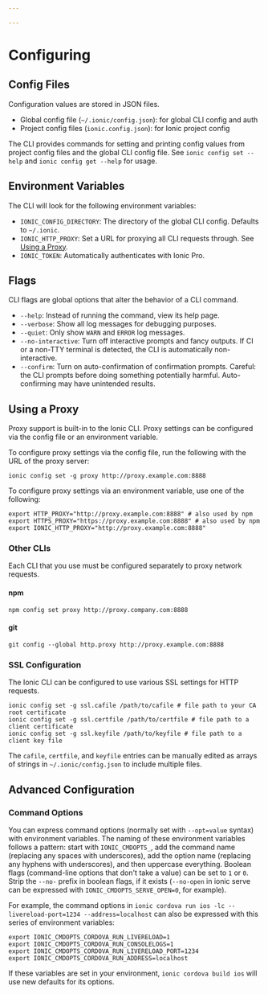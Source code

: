 ```yaml
---

---
```


# Configuring

## Config Files

Configuration values are stored in JSON files.

* Global config file (`~/.ionic/config.json`): for global CLI config and auth
* Project config files (`ionic.config.json`): for Ionic project config

The CLI provides commands for setting and printing config values from project config files and the global CLI config file. See `ionic config set --help` and `ionic config get --help` for usage.

## Environment Variables

The CLI will look for the following environment variables:

* `IONIC_CONFIG_DIRECTORY`: The directory of the global CLI config. Defaults to `~/.ionic`.
* `IONIC_HTTP_PROXY`: Set a URL for proxying all CLI requests through. See [Using a Proxy](#using-a-proxy).
* `IONIC_TOKEN`: Automatically authenticates with Ionic Pro.

## Flags

CLI flags are global options that alter the behavior of a CLI command.

* `--help`: Instead of running the command, view its help page.
* `--verbose`: Show all log messages for debugging purposes.
* `--quiet`: Only show `WARN` and `ERROR` log messages.
* `--no-interactive`: Turn off interactive prompts and fancy outputs. If CI or a non-TTY terminal is detected, the CLI is automatically non-interactive.
* `--confirm`: Turn on auto-confirmation of confirmation prompts. Careful: the CLI prompts before doing something potentially harmful. Auto-confirming may have unintended results.

## Using a Proxy

Proxy support is built-in to the Ionic CLI. Proxy settings can be configured via the config file or an environment variable.

To configure proxy settings via the config file, run the following with the URL of the proxy server:

```shell
ionic config set -g proxy http://proxy.example.com:8888
```

To configure proxy settings via an environment variable, use one of the following:

```shell
export HTTP_PROXY="http://proxy.example.com:8888" # also used by npm
export HTTPS_PROXY="https://proxy.example.com:8888" # also used by npm
export IONIC_HTTP_PROXY="http://proxy.example.com:8888"
```

### Other CLIs

Each CLI that you use must be configured separately to proxy network requests.

#### npm

```shell
npm config set proxy http://proxy.company.com:8888
```

#### git

```shell
git config --global http.proxy http://proxy.example.com:8888
```

### SSL Configuration

The Ionic CLI can be configured to use various SSL settings for HTTP requests.

```shell
ionic config set -g ssl.cafile /path/to/cafile # file path to your CA root certificate
ionic config set -g ssl.certfile /path/to/certfile # file path to a client certificate
ionic config set -g ssl.keyfile /path/to/keyfile # file path to a client key file
```

The `cafile`, `certfile`, and `keyfile` entries can be manually edited as arrays of strings in `~/.ionic/config.json` to include multiple files.

## Advanced Configuration

### Command Options

You can express command options (normally set with `--opt=value` syntax) with environment variables. The naming of these environment variables follows a pattern: start with `IONIC_CMDOPTS_`, add the command name (replacing any spaces with underscores), add the option name (replacing any hyphens with underscores), and then uppercase everything. Boolean flags (command-line options that don't take a value) can be set to `1` or `0`. Strip the `--no-` prefix in boolean flags, if it exists (`--no-open` in ionic serve can be expressed with `IONIC_CMDOPTS_SERVE_OPEN=0`, for example).

For example, the command options in `ionic cordova run ios -lc --livereload-port=1234 --address=localhost` can also be expressed with this series of environment variables:

```shell
export IONIC_CMDOPTS_CORDOVA_RUN_LIVERELOAD=1
export IONIC_CMDOPTS_CORDOVA_RUN_CONSOLELOGS=1
export IONIC_CMDOPTS_CORDOVA_RUN_LIVERELOAD_PORT=1234
export IONIC_CMDOPTS_CORDOVA_RUN_ADDRESS=localhost
```

If these variables are set in your environment, `ionic cordova build ios` will use new defaults for its options.
